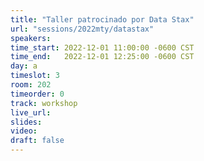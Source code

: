 ```yaml
---
title: "Taller patrocinado por Data Stax"
url: "sessions/2022mty/datastax"
speakers:
time_start: 2022-12-01 11:00:00 -0600 CST
time_end:   2022-12-01 12:25:00 -0600 CST
day: a
timeslot: 3
room: 202
timeorder: 0
track: workshop
live_url: 
slides: 
video: 
draft: false
---
```





